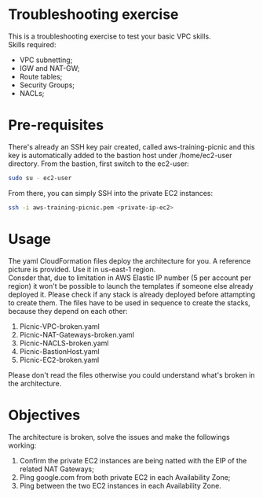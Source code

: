 # Troubleshooting exercise
This is a troubleshooting exercise to test your basic VPC skills.  
Skills required:  
- VPC subnetting;  
- IGW and NAT-GW;  
- Route tables;  
- Security Groups;  
- NACLs;  
  
# Pre-requisites
There's already an SSH key pair created, called aws-training-picnic and this key is automatically 
added to the bastion host under /home/ec2-user directory.
From the bastion, first switch to the ec2-user:
```bash
sudo su - ec2-user
```
From there, you can simply SSH into the private EC2 instances:
```bash
ssh -i aws-training-picnic.pem <private-ip-ec2>
```

# Usage
The yaml CloudFormation files deploy the architecture for you. A reference picture is provided. Use it in us-east-1 region.  
Consder that, due to limitation in AWS Elastic IP number (5 per account per region) it won't be possible to launch the templates 
if someone else already deployed it.
Please check if any stack is already deployed before attampting to create them. 
The files have to be used in sequence to create the stacks, because they depend on each other:  
1. Picnic-VPC-broken.yaml
2. Picnic-NAT-Gateways-broken.yaml  
3. Picnic-NACLS-broken.yaml
4. Picnic-BastionHost.yaml  
5. Picnic-EC2-broken.yaml  

Please don't read the files otherwise you could understand what's broken in the architecture. 

# Objectives
The architecture is broken, solve the issues and make the followings working:  
1. Confirm the private EC2 instances are being natted with the EIP of the related NAT Gateways;  
2. Ping google.com from both private EC2 in each Availability Zone;  
3. Ping between the two EC2 instances in each Availability Zone.
